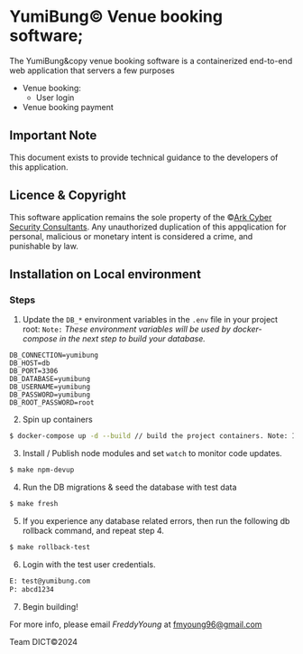 # YumiBung&copy; Venue booking software;

The YumiBung&copy venue booking software is a containerized end-to-end web application that servers a few purposes
- Venue booking:
  - User login
- Venue booking payment
## Important Note
This document exists to provide technical guidance to the developers of this application.

## Licence & Copyright
This software application remains the sole property of the &copy;[Ark Cyber Security Consultants](https://www.arkcybersecurityconsultants.com).
Any unauthorized duplication of this appqlication for personal, malicious or monetary intent is considered a crime, and punishable by law.

## Installation on Local environment
### Steps
1. Update the `DB_*` environment variables in the `.env` file in your project root:
`Note:` _These environment variables will be used by docker-compose in the next step to build your database._
```
DB_CONNECTION=yumibung
DB_HOST=db
DB_PORT=3306
DB_DATABASE=yumibung
DB_USERNAME=yumibung
DB_PASSWORD=yumibung
DB_ROOT_PASSWORD=root
``` 
2. Spin up containers
```bash
$ docker-compose up -d --build // build the project containers. Note: In Dev, run once or everytime the containers need to be respawned.
```
3. Install / Publish node modules and set `watch` to monitor code updates.
```bash
$ make npm-devup
```
4. Run the DB migrations & seed the database with test data
```bash
$ make fresh
```
5. If you experience any database related errors, then run the following db rollback command, and repeat step 4.
```bash
$ make rollback-test
```
6. Login with the test user credentials.
```bash
E: test@yumibung.com
P: abcd1234
````
7. Begin building!

For more info, please email _FreddyYoung_ at fmyoung96@gmail.com

Team DICT&copy;2024
